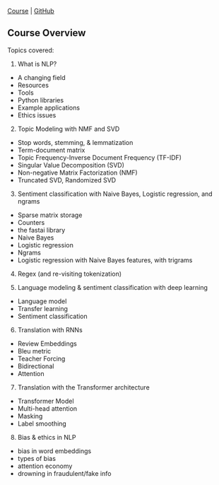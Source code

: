 [Course](https://www.youtube.com/playlist?list=PLtmWHNX-gukKocXQOkQjuVxglSDYWsSh9) | [GitHub](https://github.com/fastai/course-nlp)

## Course Overview

Topics covered:

1. What is NLP?

- A changing field
- Resources
- Tools
- Python libraries
- Example applications
- Ethics issues

2. Topic Modeling with NMF and SVD

- Stop words, stemming, & lemmatization
- Term-document matrix
- Topic Frequency-Inverse Document Frequency (TF-IDF)
- Singular Value Decomposition (SVD)
- Non-negative Matrix Factorization (NMF)
- Truncated SVD, Randomized SVD

3. Sentiment classification with Naive Bayes, Logistic regression, and ngrams

- Sparse matrix storage
- Counters
- the fastai library
- Naive Bayes
- Logistic regression
- Ngrams
- Logistic regression with Naive Bayes features, with trigrams

4. Regex (and re-visiting tokenization)

5. Language modeling & sentiment classification with deep learning

- Language model
- Transfer learning
- Sentiment classification

6. Translation with RNNs

- Review Embeddings
- Bleu metric
- Teacher Forcing
- Bidirectional
- Attention

7. Translation with the Transformer architecture

- Transformer Model
- Multi-head attention
- Masking
- Label smoothing

8. Bias & ethics in NLP

- bias in word embeddings
- types of bias
- attention economy
- drowning in fraudulent/fake info
